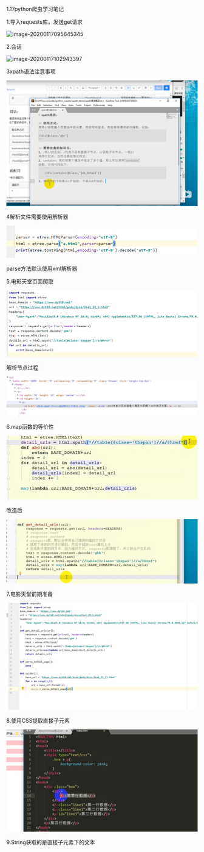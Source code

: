 1.17python爬虫学习笔记

1.导入requests库，发送get请求

![image-20200117095645345](C:\Users\辛巴达\AppData\Roaming\Typora\typora-user-images\image-20200117095645345.png)

2.会话

![image-20200117102943397](C:\Users\辛巴达\AppData\Roaming\Typora\typora-user-images\image-20200117102943397.png)

3xpath语法注意事项

![image-20200117105723065](1.17python爬虫学习笔记.assets/image-20200117105723065.png)

4解析文件需要使用解析器

![image-20200117121316848](1.17python爬虫学习笔记.assets/image-20200117121316848.png)

parse方法默认使用xml解析器

5.电影天堂页面爬取

![image-20200117160247358](1.17python爬虫学习笔记.assets/image-20200117160247358.png)

解析节点过程

![image-20200117160313630](1.17python爬虫学习笔记.assets/image-20200117160313630.png)

6.map函数的等价性

![image-20200117160735852](1.17python爬虫学习笔记.assets/image-20200117160735852.png)

改造后

![image-20200117160840234](1.17python爬虫学习笔记.assets/image-20200117160840234.png)

7.电影天堂前期准备

![image-20200117161902968](1.17python爬虫学习笔记.assets/image-20200117161902968.png)

8.使用CSS提取直接子元素

![image-20200117172807547](1.17python爬虫学习笔记.assets/image-20200117172807547.png)

9.String获取的是直接子元素下的文本

